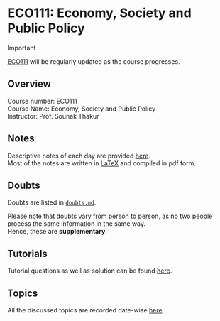 # ECO111: Economy, Society and Public Policy

> [!IMPORTANT]
> [ECO111](https://github.com/tanvincible/iitk/tree/main/sem3/ECO111) will be regularly updated as the course progresses.

## Overview

Course number: ECO111  
Course Name: Economy, Society and Public Policy  
Instructor: Prof. Sounak Thakur

## Notes

Descriptive notes of each day are provided [here]().  
Most of the notes are written in [LaTeX](https://www.latex-project.org/) and compiled in pdf form.

<!--TODO: Add Notes-->

## Doubts

Doubts are listed in [`doubts.md`](https://github.com/tanvincible/iitk/tree/main/sem3/ECO111/doubts.md).

Please note that doubts vary from person to person, as no two people process the same information in the same way.  
Hence, these are **supplementary**.

## Tutorials

Tutorial questions as well as solution can be found [here](https://github.com/tanvincible/iitk/tree/main/sem3/ECO111/tutorials).

## Topics

All the discussed topics are recorded date-wise [here](https://github.com/tanvincible/iitk/tree/main/sem3/ECO111/topics.md).